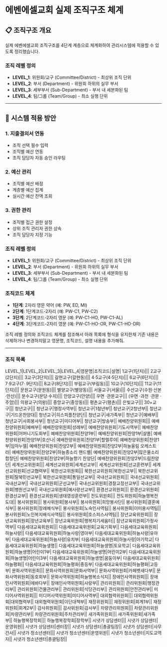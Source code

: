 # 에벤에셀교회 실제 조직구조 체계

## 📋 조직구조 개요

실제 에벤에셀교회 조직구조를 4단계 계층으로 체계화하여 관리시스템에 적용할 수 있도록 정리했습니다.

### 조직 레벨 정의
- **LEVEL_1**: 위원회/교구 (Committee/District) - 최상위 조직 단위
- **LEVEL_2**: 부서 (Department) - 위원회 하위의 실무 부서
- **LEVEL_3**: 세부부서 (Sub-Department) - 부서 내 세분화된 팀
- **LEVEL_4**: 팀/그룹 (Team/Group) - 최소 실행 단위

---

## 🎯 시스템 적용 방안

### 1. 지출결의서 연동
- 조직 선택 필수 입력
- 조직별 예산 연동
- 조직 담당자 자동 승인 라우팅

### 2. 예산 관리
- 조직별 예산 배정
- 계층별 예산 집계
- 실시간 예산 잔액 조회

### 3. 권한 관리
- 조직별 접근 권한 설정
- 상위 조직 관리자 권한 상속
- 조직 담당자 지정 기능


### 조직 레벨 정의
- **LEVEL_1**: 위원회/교구 (Committee/District) - 최상위 조직 단위
- **LEVEL_2**: 부서 (Department) - 위원회 하위의 실무 부서
- **LEVEL_3**: 세부부서 (Sub-Department) - 부서 내 세분화된 팀
- **LEVEL_4**: 팀/그룹 (Team/Group) - 최소 실행 단위

### 조직코드 체계
- **1단계**: 2자리 영문 약어 (예: PW, ED, MI)
- **2단계**: 1단계코드-2자리 (예: PW-C1, PW-C2)
- **3단계**: 2단계코드-2자리 영문 (예: PW-C1-HO, PW-C1-AL)
- **4단계**: 3단계코드-2자리 영문 (예: PW-C1-HO-OR, PW-C1-HO-DR)

조직 레벨 정의와 조직코드 체계를 참조해서 
아래 목록에 형식을 유지한채
기존 내용은 삭제하거나 변경하지말고
영문명, 조직코드, 설명 내용을 추가해줘.

---

### 조직 목록

LEVEL_1|LEVEL_2|LEVEL_3|LEVEL_4|영문명|조직코드|설명|
1교구(1단지)|||
2교구(2단지)|||
3교구(3단지)|||
갈현교구(갈현동)|||
4·5교구(4·5단지)|||
6교구(6단지)|||
7·9교구(7· 9단지)|||
8교구(8단지)|||
부림교구(부림동)|||
10교구(10단지)|||
11교구(11단지)|||
문원교구(문원동)|||
별양교구(별양동)|||
서울교구(서울)|||
수산교구(수원·산본·안산)|||
분수교구(분당·수지)|||
안양교구(안양)|||
우면 ·관문교구|||
(우면 ·과천 ·관문 ·주암)|||
의왕교구(의왕)|||
중앙교구(중앙동)|||
평촌교구(평촌)|||
은빛교구|||
30+교구|||
청년교구|||
청년교구|행정사역부||
청년교구|1청년부||
청년교구|2청년부||
청년교구|기드온찬양대||
청년교구|히스피플찬양단||
청년교구|새가족부||
청년교구|예배부||
청년교구|사회봉사부||
청년교구|미디어부||
청년교구|방송부||
예배찬양위원회|||
예배찬양위원회|예배부||
예배찬양위원회|성례부||
예배찬양위원회|기도사역부||
예배찬양위원회|어머니기도회부||
예배찬양위원회|찬양1부||
예배찬양위원회|찬양1부|샬롬|
예배찬양위원회|찬양1부|호산나|
예배찬양위원회|찬양1부|할렐루야|
예배찬양위원회|찬양1부|임마누엘|
예배찬양위원회|찬양2부||
예배찬양위원회|찬양2부|하늘울림 오케스트라|
예배찬양위원회|찬양2부|하늘종소리 핸드벨|
예배찬양위원회|찬양2부|많은물소리 합창단|
예배찬양위원회|찬양2부|하늘향기 찬양단|
예배찬양위원회|찬양2부|드림찬양단|
세계선교위원회|||
세계선교위원회|세계선교부||
세계선교위원회|선교훈련부||
세계선교위원회|선교협력부||
북한선교위원회|||
북한선교위원회|북한선교부||
북한선교위원회|탈북민선교부||
북한선교위원회|통일선교부||
국내선교위원회|||
국내선교위원회|국내선교부||
국내선교위원회|군선교부||
국내선교위원회|경찰교정선교부||
국내선교위원회|병원선교부||
국내선교위원회|예사랑선교부||
환경선교위원회|||
환경선교위원회|환경선교부||
환경선교위원회|생태영성훈련부||
전도위원회|||
전도위원회|하늘행복전도대||
봉사위원회|||
봉사위원회|봉사부||
봉사위원회|희망봉사단||
봉사위원회|결혼예식부||
봉사위원회|장례예식부||
봉사위원회|노숙인사역팀||
봉사위원회|이미용사역팀||
봉사위원회|노인복지배식사역팀||
봉사위원회|호스피스사역팀||
장년교육위원회|||
장년교육위원회|장년교육부||
장년교육위원회|행복지기세움터||
장년교육위원회|가정사역부||
다음세대교육위원회|||
다음세대교육위원회|교육기획부||
다음세대교육위원회|하늘사랑||
다음세대교육위원회|하늘사랑|영아부|
다음세대교육위원회|하늘사랑|유아부|
다음세대교육위원회|하늘사랑|유치부|
다음세대교육위원회|하늘사랑|아기학교|
다음세대교육위원회|하늘생명||
다음세대교육위원회|하늘생명|토요학교|
다음세대교육위원회|하늘생명|어린이1부|
다음세대교육위원회|하늘생명|어린이2부|
다음세대교육위원회|하늘생명|어린이3부|
다음세대교육위원회|하늘생명|꿈둥이부|
다음세대교육위원회|하늘평화||
다음세대교육위원회|하늘평화|중등부|
다음세대교육위원회|하늘평화|고등부|
문화사역위원회|||
문화사역위원회|문화사역부||
문화사역위원회|카페벳새다부||
문화사역위원회|동호회부||
문화사역위원회|하늘행복소식지||
장애인사역위원회|||
장애인사역위원회|에바다부||
장애인사역위원회|사랑부||
관리위원회|||
관리위원회|행정관리부||
관리위원회|건물관리부||
관리위원회|식당관리부||
관리위원회|안전관리부||
미디어사역위원회|||
미디어사역위원회|미디어사역부||
대외협력위원회|||
대외협력위원회|대외협력부||
대외협력위원회|이단대책부||
재정위원회|||
재정위원회|회계1부||
재정위원회|회계2부||
감사위원회|||
감사위원회|감사부||
차량관리위원회|||
차량관리위원회|차량관리부||
차량관리위원회|주차관리부||
새가족위원회|||
새가족위원회|새가족부||
하늘행복장학회|||
하늘행복장학회|장학부||
시냇가 상담센터|||
시냇가 상담센터|운영위원||
시냇가 상담센터|센터장||
시냇가 상담센터|총괄팀장||
시냇가 상담센터|사무간사||
시냇가 청소년센터|||
시냇가 청소년센터|운영위원||
시냇가 청소년센터|지도교역자||
시냇가 청소년센터|총괄팀장||